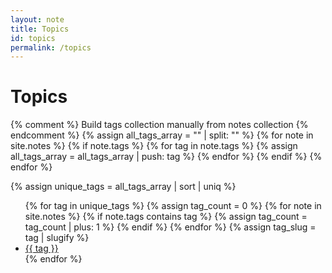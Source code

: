 ```yaml
---
layout: note
title: Topics
id: topics
permalink: /topics
---
```


# Topics

{% comment %}
Build tags collection manually from notes collection
{% endcomment %}
{% assign all_tags_array = "" | split: "" %}
{% for note in site.notes %}
  {% if note.tags %}
    {% for tag in note.tags %}
      {% assign all_tags_array = all_tags_array | push: tag %}
    {% endfor %}
  {% endif %}
{% endfor %}

{% assign unique_tags = all_tags_array | sort | uniq %}

<div class="topics-section">
  <ul class="topics-list">
    {% for tag in unique_tags %}
      {% assign tag_count = 0 %}
      {% for note in site.notes %}
        {% if note.tags contains tag %}
          {% assign tag_count = tag_count | plus: 1 %}
        {% endif %}
      {% endfor %}
      {% assign tag_slug = tag | slugify %}
      <li class="topic-item">
        <a href="{{ site.baseurl }}/tags/{{ tag_slug }}/" class="topic-link">
          <span class="topic-name">{{ tag }}</span>
        </a>
      </li>
    {% endfor %}
  </ul>
</div>